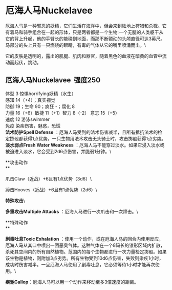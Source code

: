 # 厄海人马Nuckelavee 

厄海人马是一种邪恶的妖精，它们生活在海洋中，但会来到陆地上狩猎和杀戮。它有着马和骑手组合在一起的形体，只是两者都是一个生物:一个无腿的人类躯干从它的背上升起，他的手臂长的能碰到地面，而那不断颤动的头颅直径可达3英尺。马部分的头上只有一只燃烧的眼睛，有毒的气体从它的嘴里喷涌而出。\

它的皮肤是透明的，露出的肌腱、肌肉和器官，随着黑色的血液在暗黄的血管中流动而起伏，跳动。

## 厄海人马Nuckelavee  强度250 

体型 3 惊惧horrifying妖精（水生）\
感知 14（+4）；真实视觉\
防御 19；生命 90；疯狂 -；腐化 8\
力量 16（+6）敏捷 11（+1）智力 8（-2） 意志 15（+5）\
速度 12 游泳swimmer\
免疫 染疾伤害，魅惑，恐慌\
**法术防护Spell Defense**
：厄海人马受到的法术伤害减半，且所有抵抗法术的检定掷骰都获得1点优势。一只生物用法术攻击无头骑士时，攻击掷骰获得1点劣势。\
**淡水弱点Fresh Water Weakness**
：厄海人马不能穿过淡水。如果它浸入淡水或被迫进入淡水，它会受到2d6点伤害，并脆弱1分钟。\

**攻击动作\
**

爪击Claw（近战）+6且有1点优势（3d6）\

蹄击Hooves（近战）+6且有1点优势（2d6）\

**特殊攻击**\

**多重攻击Multiple Attacks** ：厄海人马进行一次爪击和一次蹄击。\

**特殊动作\
**

**剧毒吐息Toxic Exhalation**
：使用一个动作，或在厄海人马的回合内使用反应，厄海人马从其口中喷出一团恶臭气体。这种气体在一个8码长的锥形区域内扩散，杀死其空间内的所有自然植物。范围内的每个生物都进行一次力量检定掷骰。如果该生物是植物，则附加3点劣势。所有生物受到10d6点伤害，失败则染疾1小时，成功时伤害减半。一旦厄海人马使用了剧毒吐息，它必须等待1小时才能再次使用。\

**疾驰Gallop**：厄海人马可以用一个动作来移动至多3倍速度的距离。
